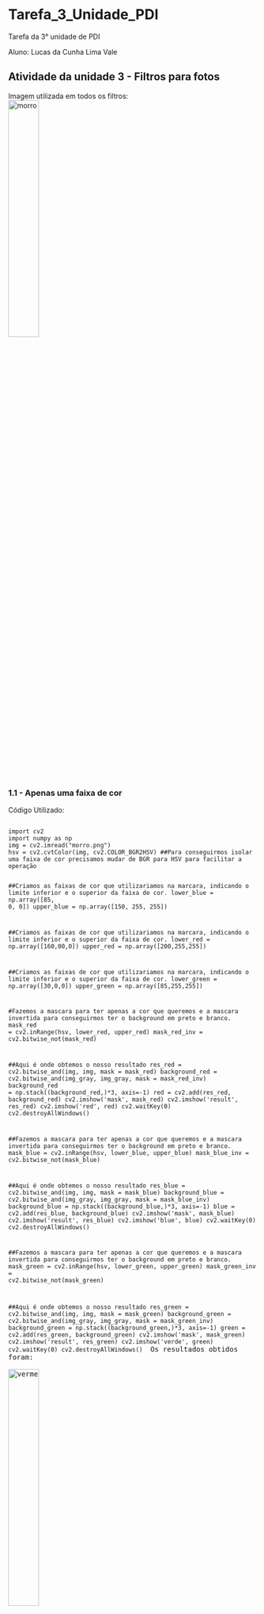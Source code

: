 # Tarefa_3_Unidade_PDI
Tarefa da 3° unidade de PDI 
<html lang="pr-br">
<head>
</head>
<body>
<p>Aluno: Lucas da Cunha Lima Vale
</p>
<h2>Atividade da unidade 3 - Filtros para fotos</h2>
Imagem utilizada em todos os filtros:<br>
<img src="morro.png" alt="morro" style="width:35%"/><br>
<h3>1.1 - Apenas uma faixa de cor </h3>
Código Utilizado:<br>
<pre class="prettyprint">
<code>
import cv2
import numpy as np
img = cv2.imread("morro.png")
hsv = cv2.cvtColor(img, cv2.COLOR_BGR2HSV) ##Para conseguirmos isolar uma faixa de cor precisamos mudar de BGR para HSV para facilitar a operação

##Criamos as faixas de cor que utilizariamos na marcara, indicando o limite inferior e o superior da faixa de cor.
lower_blue = np.array([85, 0, 0]) 
upper_blue = np.array([150, 255, 255])

##Criamos as faixas de cor que utilizariamos na marcara, indicando o limite inferior e o superior da faixa de cor.
lower_red = np.array([160,00,0])
upper_red = np.array([200,255,255])

##Criamos as faixas de cor que utilizariamos na marcara, indicando o limite inferior e o superior da faixa de cor.
lower_green = np.array([30,0,0])
upper_green = np.array([85,255,255])

#Fazemos a mascara para ter apenas a cor que queremos e a mascara invertida para conseguirmos ter o background em preto e branco.
mask_red = cv2.inRange(hsv, lower_red, upper_red)
mask_red_inv = cv2.bitwise_not(mask_red)

##Aqui é onde obtemos o nosso resultado
res_red = cv2.bitwise_and(img, img, mask = mask_red)
background_red = cv2.bitwise_and(img_gray, img_gray, mask = mask_red_inv)
background_red = np.stack((background_red,)*3, axis=-1)
red = cv2.add(res_red, background_red)
cv2.imshow('mask', mask_red)
cv2.imshow('result', res_red)
cv2.imshow('red', red)
cv2.waitKey(0)
cv2.destroyAllWindows()

##Fazemos a mascara para ter apenas a cor que queremos e a mascara invertida para conseguirmos ter o background em preto e branco.
mask_blue = cv2.inRange(hsv, lower_blue, upper_blue)
mask_blue_inv = cv2.bitwise_not(mask_blue)

##Aqui é onde obtemos o nosso resultado
res_blue = cv2.bitwise_and(img, img, mask = mask_blue)
background_blue = cv2.bitwise_and(img_gray, img_gray, mask = mask_blue_inv)
background_blue = np.stack((background_blue,)*3, axis=-1)
blue = cv2.add(res_blue, background_blue)
cv2.imshow('mask', mask_blue)
cv2.imshow('result', res_blue)
cv2.imshow('blue', blue)
cv2.waitKey(0)
cv2.destroyAllWindows()

##Fazemos a mascara para ter apenas a cor que queremos e a mascara invertida para conseguirmos ter o background em preto e branco.
mask_green = cv2.inRange(hsv, lower_green, upper_green)
mask_green_inv = cv2.bitwise_not(mask_green)

##Aqui é onde obtemos o nosso resultado
res_green = cv2.bitwise_and(img, img, mask = mask_green)
background_green = cv2.bitwise_and(img_gray, img_gray, mask = mask_green_inv)
background_green = np.stack((background_green,)*3, axis=-1)
green = cv2.add(res_green, background_green)
cv2.imshow('mask', mask_green)
cv2.imshow('result', res_green)
cv2.imshow('verde', green)
cv2.waitKey(0)
cv2.destroyAllWindows()
</code>
Os resultados obtidos foram:<br>
<img src="vermelho.png" alt="vermelho" style="width:35%"/><br>
<img src="azul.png" alt="azul" style="width:35%"/><br>
<img src="verde.png" alt="verde" style="width:35%"/><br>
</pre>
</p>
<h3>2. - Cartoon </h3>
Código Utilizado:<br>
<pre class="prettyprint">
<code>
import cv2
import numpy as np
img = cv2.imread("morro.png")
img_gray = cv2.cvtColor(img, cv2.COLOR_BGR2GRAY)##Obter a imagem em tons de cinza
img_gray_blur = cv2.medianBlur(img_gray, 5)##Obter o cinza suavizado
edges = cv2.adaptiveThreshold(img_gray_blur, 255, cv2.ADAPTIVE_THRESH_MEAN_C, cv2.THRESH_BINARY, 9, 9)##obter as bordas do cinza suavizado
color = cv2.bilateralFilter(img, 9, 250, 250)##Tiramos o ruido sem atrapalhar as bordas
cartoon = cv2.bitwise_and(color, color, mask=edges)
</code>
Os resultados obtidos foram:<br>
<img src="cartoon.png" alt="cartoon" style="width:35%"/><br>
</pre>
</p>
</pre>
</p>
<h3>3. - Desenho </h3>
Código Utilizado:<br>
<pre class="prettyprint">
<code>
import cv2
import numpy as np
img = cv2.imread("morro.png")
##função que utilizamos para dividir o cinza pelo inverso da suavizada
def dodgeV2(x,y): 
	return cv2.divide(x, 255-y, scale=256)
img_gray = cv2.cvtColor(img, cv2.COLOR_BGR2GRAY)##Obter a imagem em tons de cinza
img_invert = cv2.bitwise_not(img_gray) ##Obter o inverso do cinza
img_smoothing = cv2.GaussianBlur(img_invert,(21,21),cv2.BORDER_DEFAULT) ##Obter o borrado do invertido
desenho = dodgeV2(img_gray,img_smoothing)
</code>
Os resultados obtidos foram:<br>
<img src="desenho.png" alt="desenho" style="width:35%"/><br>
</pre>
</p>
</pre>
</p>
<h3>4. - Codigo Completo </h3>
Código Utilizado:<br>
<pre class="prettyprint">
<code>
import cv2
import numpy as np
img = cv2.imread("morro.png")

##função que utilizamos para dividir o cinza pelo inverso da suavizada
def dodgeV2(x,y): 
	return cv2.divide(x, 255-y, scale=256) 


img_gray = cv2.cvtColor(img, cv2.COLOR_BGR2GRAY)##Obter a imagem em tons de cinza
img_invert = cv2.bitwise_not(img_gray) ##Obter o inverso do cinza
img_smoothing = cv2.GaussianBlur(img_invert,(21,21),cv2.BORDER_DEFAULT) ##Obter o borrado do invertido
img_gray_blur = cv2.medianBlur(img_gray, 5)##obter o cinza suavizado
edges = cv2.adaptiveThreshold(img_gray_blur, 255, cv2.ADAPTIVE_THRESH_MEAN_C, cv2.THRESH_BINARY, 9, 9)##obter as bordas do cinza suavizado

hsv = cv2.cvtColor(img, cv2.COLOR_BGR2HSV) ##Para conseguirmos isolar uma faixa de cor precisamos mudar de BGR para HSV para facilitar a operação

##Criamos as faixas de cor que utilizariamos na marcara, indicando o limite inferior e o superior da faixa de cor.
lower_blue = np.array([85, 0, 0]) 
upper_blue = np.array([150, 255, 255])

##Criamos as faixas de cor que utilizariamos na marcara, indicando o limite inferior e o superior da faixa de cor.
lower_red = np.array([160,00,0])
upper_red = np.array([200,255,255])

##Criamos as faixas de cor que utilizariamos na marcara, indicando o limite inferior e o superior da faixa de cor.
lower_green = np.array([30,0,0])
upper_green = np.array([85,255,255])

##Fazemos a mascara para ter apenas a cor que queremos e a mascara invertida para conseguirmos ter o background em preto e branco.
mask_red = cv2.inRange(hsv, lower_red, upper_red)
mask_red_inv = cv2.bitwise_not(mask_red)

##Aqui é onde obtemos o nosso resultado
res_red = cv2.bitwise_and(img, img, mask = mask_red)
background_red = cv2.bitwise_and(img_gray, img_gray, mask = mask_red_inv)
background_red = np.stack((background_red,)*3, axis=-1)
red = cv2.add(res_red, background_red)
cv2.imshow('mask', mask_red)
cv2.imshow('result', res_red)
cv2.imshow('red', red)
cv2.waitKey(0)
cv2.destroyAllWindows()

##Fazemos a mascara para ter apenas a cor que queremos e a mascara invertida para conseguirmos ter o background em preto e branco.
mask_blue = cv2.inRange(hsv, lower_blue, upper_blue)
mask_blue_inv = cv2.bitwise_not(mask_blue)

##Aqui é onde obtemos o nosso resultado
res_blue = cv2.bitwise_and(img, img, mask = mask_blue)
background_blue = cv2.bitwise_and(img_gray, img_gray, mask = mask_blue_inv)
background_blue = np.stack((background_blue,)*3, axis=-1)
blue = cv2.add(res_blue, background_blue)
cv2.imshow('mask', mask_blue)
cv2.imshow('result', res_blue)
cv2.imshow('blue', blue)
cv2.waitKey(0)
cv2.destroyAllWindows()

##Fazemos a mascara para ter apenas a cor que queremos e a mascara invertida para conseguirmos ter o background em preto e branco.
mask_green = cv2.inRange(hsv, lower_green, upper_green)
mask_green_inv = cv2.bitwise_not(mask_green)

##Aqui é onde obtemos o nosso resultado
res_green = cv2.bitwise_and(img, img, mask = mask_green)
background_green = cv2.bitwise_and(img_gray, img_gray, mask = mask_green_inv)
background_green = np.stack((background_green,)*3, axis=-1)
green = cv2.add(res_green, background_green)
cv2.imshow('mask', mask_green)
cv2.imshow('result', res_green)
cv2.imshow('verde', green)
cv2.waitKey(0)
cv2.destroyAllWindows()

color = cv2.bilateralFilter(img, 9, 250, 250)##Tiramos o ruido sem atrapalhar as bordas
cartoon = cv2.bitwise_and(color, color, mask=edges)
desenho = dodgeV2(img_gray,img_smoothing);

cv2.waitKey(0)
cv2.imshow("Desenho",desenho)
cv2.imwrite("desenho.png", desenho)
cv2.imshow("Cartoon",cartoon)
cv2.imwrite("cartoon.png", cartoon)
cv2.imwrite("vermelho.png", red)
cv2.imwrite("verde.png", green)
cv2.imwrite("azul.png", blue)
cv2.waitKey(0)
cv2.destroyAllWindows()
</code>
</pre>
</p>
</body>
</html>
